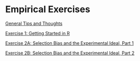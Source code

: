 # Empirical Exercises

[General Tips and Thoughts](R-Tips-Thoughts.html)

[Exercise 1:  Getting Started in R](E1-intro-R.html)

[Exercise 2A: Selection Bias and the Experimental Ideal, Part 1](E2-exp-ideal.html)

[Exercise 2B: Selection Bias and the Experimental Ideal, Part 2](E2-exp-ideal-part2.html)
